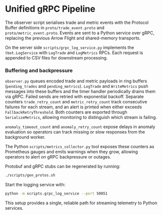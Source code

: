 # Unified gRPC Pipeline

The observer script serialises trade and metric events with the
Protocol Buffer definitions in `proto/trade_event.proto` and
`proto/metric_event.proto`. Events are sent to a Python service over gRPC,
replacing the previous Arrow Flight and shared-memory transports.

On the server side `scripts/grpc_log_service.py` implements the
`tbot.LogService` with `LogTrade` and `LogMetrics` RPCs. Each request is
appended to CSV files for downstream processing.

### Buffering and backpressure

`observer.py` queues encoded trade and metric payloads in ring buffers
(`pending_trades` and `pending_metrics`). `LogTrade` and `WriteMetrics`
push messages into these buffers and the timer handler periodically
drains them via gRPC. Failed sends are
retried with exponential backoff. Separate counters
`trade_retry_count` and `metric_retry_count` track consecutive failures
for each stream, and an alert is printed when either exceeds
`FallbackRetryThreshold`. Both counters are exported through
`SerializeMetrics`, allowing monitoring to distinguish which stream is
failing.

`anomaly_timeout_count` and `anomaly_retry_count` expose delays in anomaly
evaluation so operators can track missing or slow responses from the
background worker.

The Python `scripts/metrics_collector.py` tool exposes these counters as
Prometheus gauges and emits warnings when they grow, allowing operators to
alert on gRPC backpressure or outages.

Protobuf and gRPC stubs can be regenerated by running:

```bash
./scripts/gen_protos.sh
```

Start the logging service with:

```bash
python -m scripts.grpc_log_service --port 50051
```

This setup provides a single, reliable path for streaming telemetry to
Python services.
